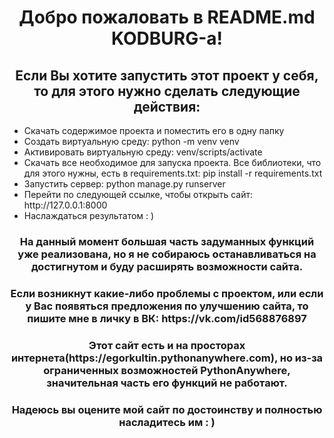 <h1 align="center">Добро пожаловать в README.md KODBURG-а!</h1>
<h2 align="center">Если Вы хотите запустить этот проект у себя, то для этого нужно сделать следующие действия:</h2>

<ul>
<li>Скачать содержимое проекта и поместить его в одну папку</li>
<li>Создать виртуальную среду: python -m venv venv</li>
<li>Активировать виртуальную среду: venv/scripts/activate</li>
<li>Скачать все необходимое для запуска проекта. Все библиотеки, что для этого нужны, есть в requirements.txt: pip install -r requirements.txt</li>
<li>Запустить сервер: python manage.py runserver</li>
<li>Перейти по следующей ссылке, чтобы открыть сайт: http://127.0.0.1:8000</li>
<li>Наслаждаться результатом : )</li>
</ul>

<h3 align="center">На данный момент большая часть задуманных функций уже реализована, но я не собираюсь останавливаться на достигнутом и буду расширять возможности сайта.</h3>

<h3 align="center">Если возникнут какие-либо проблемы с проектом, или если у Вас появяться предложения по улучшению сайта, то пишите мне в личку в ВК: https://vk.com/id568876897</h3>
<h3 align="center">Этот сайт есть и на просторах интернета(https://egorkultin.pythonanywhere.com), но из-за ограниченных возможностей PythonAnywhere, значительная часть его функций не работают.</h3>
<h3 align="center">Надеюсь вы оцените мой сайт по достоинству и полностью насладитесь им : )</h3>


